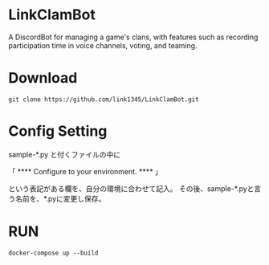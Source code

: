 # LinkClamBot
A DiscordBot for managing a game's clans, with features such as recording participation time in voice channels, voting, and teaming.

# Download 

```
git clone https://github.com/link1345/LinkClamBot.git
```

# Config Setting

sample-\*.py と付くファイルの中に

「 **** Configure to your environment. **** 」

という表記がある欄を、自分の環境に合わせて記入。
その後、sample-\*.pyと言う名前を、\*.pyに変更し保存。

# 

# RUN 

```
docker-compose up --build
```

